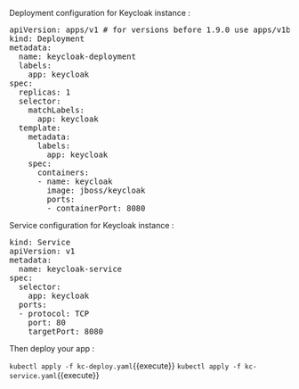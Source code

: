 Deployment configuration for Keycloak instance :


<pre class="file" data-filename="kc-deploy.yaml" data-target="replace">apiVersion: apps/v1 # for versions before 1.9.0 use apps/v1beta2
kind: Deployment
metadata:
  name: keycloak-deployment
  labels:
    app: keycloak
spec:
  replicas: 1
  selector:
    matchLabels:
      app: keycloak
  template:
    metadata:
      labels:
        app: keycloak
    spec:
      containers:
      - name: keycloak
        image: jboss/keycloak
        ports:
        - containerPort: 8080
</pre>


Service configuration for Keycloak instance :

<pre class="file" data-filename="kc-service.yaml" data-target="replace">kind: Service
apiVersion: v1
metadata:
  name: keycloak-service
spec:
  selector:
    app: keycloak
  ports:
  - protocol: TCP
    port: 80
    targetPort: 8080
</pre>


Then deploy your app :

`kubectl apply -f kc-deploy.yaml`{{execute}}
`kubectl apply -f kc-service.yaml`{{execute}}
